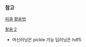 ### 참고
[피클 활용법](https://benn.tistory.com/43)

[활용 2](https://velog.io/@yuns_u/%EB%A8%B8%EC%8B%A0%EB%9F%AC%EB%8B%9D-%EB%AA%A8%EB%8D%B8-%EC%A0%80%EC%9E%A5%ED%95%98%EA%B8%B0%ED%99%95%EC%9E%A5%EC%9E%90-%EC%B6%94%EA%B0%80-%EA%B3%B5%EB%B6%80-%ED%95%84%EC%9A%94)
- 머신러닝은 pickle 가능 딥러닝은 hdf5